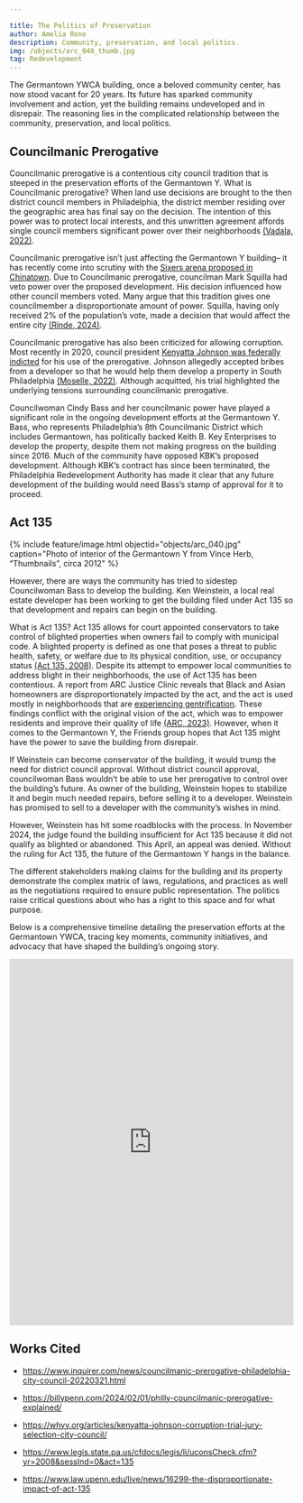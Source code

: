 ```yaml
---

title: The Politics of Preservation
author: Amelia Rono
description: Community, preservation, and local politics. 
img: /objects/arc_040_thumb.jpg
tag: Redevelopment
---
```


The Germantown YWCA building, once a beloved community center, has now stood vacant for 20 years. Its future has sparked community involvement and action, yet the building remains undeveloped and in disrepair. The reasoning lies in the complicated relationship between the community, preservation, and local politics.  	 

## Councilmanic Prerogative

Councilmanic prerogative is a contentious city council tradition that is steeped in the preservation efforts of the Germantown Y. What is Councilmanic prerogative? When land use decisions are brought to the then district council members in Philadelphia, the district member residing over the geographic area has final say on the decision. The intention of this power was to protect local interests, and this unwritten agreement affords single council members significant power over their neighborhoods [(Vadala, 2022)](https://www.inquirer.com/news/councilmanic-prerogative-philadelphia-city-council-20220321.html). 

Councilmanic prerogative isn’t just affecting the Germantown Y building– it has recently come into scrutiny with the [Sixers arena proposed in Chinatown](https://billypenn.com/2024/02/01/philly-councilmanic-prerogative-explained/). Due to Councilmanic prerogative, councilman Mark Squilla had veto power over the proposed development. His decision influenced how other council members voted. Many argue that this tradition gives one councilmember a disproportionate amount of power. Squilla, having only received 2% of the population’s vote, made a decision that would affect the entire city [(Rinde, 2024)](https://billypenn.com/2024/02/01/philly-councilmanic-prerogative-explained/).

Councilmanic prerogative has also been criticized for allowing corruption. Most recently in 2020, council president [Kenyatta Johnson was federally indicted](https://whyy.org/articles/kenyatta-johnson-corruption-trial-jury-selection-city-council/) for his use of the prerogative. Johnson allegedly accepted bribes from a developer so that he would help them develop a property in South Philadelphia [(Moselle, 2022)](https://whyy.org/articles/kenyatta-johnson-corruption-trial-jury-selection-city-council/). Although acquitted, his trial highlighted the underlying tensions surrounding councilmanic prerogative.
  

Councilwoman Cindy Bass and her councilmanic power have played a significant role in the ongoing development efforts at the Germantown Y. Bass, who represents Philadelphia’s 8th Councilmanic District which includes Germantown, has politically backed Keith B. Key Enterprises to develop the property, despite them not making progress on the building since 2016. Much of the community have opposed KBK’s proposed development. Although KBK’s contract has since been terminated, the Philadelphia Redevelopment Authority has made it clear that any future development of the building would need Bass’s stamp of approval for it to proceed.
  

## Act 135

{% include feature/image.html objectid="objects/arc_040.jpg" caption="Photo of interior of the Germantown Y from Vince Herb, “Thumbnails”, circa 2012" %}

However, there are ways the community has tried to sidestep Councilwoman Bass to develop the building. Ken Weinstein, a local real estate developer has been working to get the building filed under Act 135 so that development and repairs can begin on the building.

What is Act 135? Act 135 allows for court appointed conservators to take control of blighted properties when owners fail to comply with municipal code. A blighted property is defined as one that poses a threat to public health, safety, or welfare due to its physical condition, use, or occupancy status [(Act 135, 2008)](https://www.legis.state.pa.us/cfdocs/legis/li/uconsCheck.cfm?yr=2008&sessInd=0&act=135). Despite its attempt to empower local communities to address blight in their neighborhoods, the use of Act 135 has been contentious. A report from ARC Justice Clinic reveals that Black and Asian homeowners are disproportionately impacted by the act, and the act is used mostly in neighborhoods that are [experiencing gentrification](https://www.law.upenn.edu/live/news/16299-the-disproportionate-impact-of-act-135). These findings conflict with the original vision of the act, which was to empower residents and improve their quality of life [(ARC, 2023)](https://www.law.upenn.edu/live/news/16299-the-disproportionate-impact-of-act-135
). However, when it comes to the Germantown Y, the Friends group hopes that Act 135 might have the power to save the building from disrepair. 

If Weinstein can become conservator of the building, it would trump the need for district council approval. Without district council approval, councilwoman Bass wouldn’t be able to use her prerogative to control over the building’s future. As owner of the building, Weinstein hopes to stabilize it and begin much needed repairs, before selling it to a developer. Weinstein has promised to sell to a developer with the community’s wishes in mind.

However, Weinstein has hit some roadblocks with the process. In November 2024, the judge found the building insufficient for Act 135 because it did not qualify as blighted or abandoned. This April, an appeal was denied. Without the ruling for Act 135, the future of the Germantown Y hangs in the balance. 

The different stakeholders making claims for the building and its property demonstrate the complex matrix of laws, regulations, and practices as well as the negotiations required to ensure public representation. The politics raise critical questions about who has a right to this space and for what purpose.

Below is a comprehensive timeline detailing the preservation efforts at the Germantown YWCA, tracing key moments, community initiatives, and advocacy that have shaped the building’s ongoing story.

<iframe src='https://cdn.knightlab.com/libs/timeline3/latest/embed/index.html?source=v2:2PACX-1vSoNoHSFmOq663BVHUmiUYaMCaiiRO9y94F2OymyjV1n4GBqMYpics5jClAwJVAFAHusAQfJjfhSXdH&font=Default&lang=en&initial_zoom=2&height=650' width='100%' height='650' webkitallowfullscreen mozallowfullscreen allowfullscreen frameborder='0'></iframe>
  

## Works Cited

- https://www.inquirer.com/news/councilmanic-prerogative-philadelphia-city-council-20220321.html  

- https://billypenn.com/2024/02/01/philly-councilmanic-prerogative-explained/ 

- https://whyy.org/articles/kenyatta-johnson-corruption-trial-jury-selection-city-council/  

- https://www.legis.state.pa.us/cfdocs/legis/li/uconsCheck.cfm?yr=2008&sessInd=0&act=135  

- https://www.law.upenn.edu/live/news/16299-the-disproportionate-impact-of-act-135
